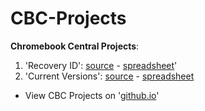 # CBC-Projects
**Chromebook Central Projects**:

1. 'Recovery ID': [source](https://github.com/DennisLfromGA/CBC-Projects/tree/recovery-id) -  [spreadsheet](https://docs.google.com/spreadsheets/d/1fw_tKjvkWKYMiIxYi5VUBcHUKD2szpYQEr3bhK6cMpc/edit#gid=0)'
2. 'Current Versions': [source](https://github.com/DennisLfromGA/CBC-Projects/tree/current-vers) -  [spreadsheet](https://docs.google.com/spreadsheets/d/1IuqfU3gyRV7wcdWyMlhoIQeCgwRNR3PDUofTUV7tF1E/edit#gid=0)

- View CBC Projects on '[github.io](http://dennislfromga.github.io/CBC-Projects/)'
